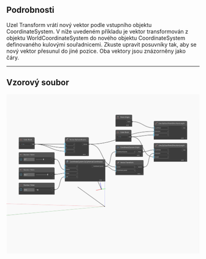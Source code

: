 ## Podrobnosti
Uzel Transform vrátí nový vektor podle vstupního objektu CoordinateSystem. V níže uvedeném příkladu je vektor transformován z objektu WorldCoordinateSystem do nového objektu CoordinateSystem definovaného kulovými souřadnicemi. Zkuste upravit posuvníky tak, aby se nový vektor přesunul do jiné pozice. Oba vektory jsou znázorněny jako čáry.
___
## Vzorový soubor

![Transform](./Autodesk.DesignScript.Geometry.Vector.Transform_img.jpg)


